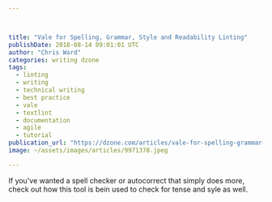 ```yaml
---



title: "Vale for Spelling, Grammar, Style and Readability Linting"
publishDate: 2018-08-14 09:01:01 UTC
author: "Chris Ward"
categories: writing dzone
tags:
  - linting
  - writing
  - technical writing
  - best practice
  - vale
  - textlint
  - documentation
  - agile
  - tutorial
publication_url: "https://dzone.com/articles/vale-for-spelling-grammar-style-and-readability-li"
image: ~/assets/images/articles/9971378.jpeg

---
```

If you've wanted a spell checker or autocorrect that simply does more, check out how this tool is bein used to check for tense and syle as well.


